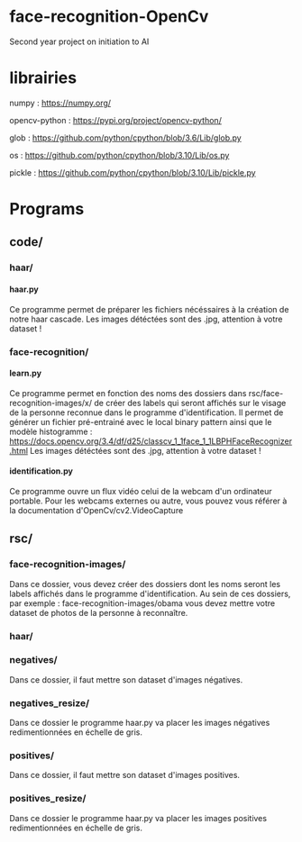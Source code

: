 # face-recognition-OpenCv
Second year project on initiation to AI

# librairies
numpy         : https://numpy.org/

opencv-python : https://pypi.org/project/opencv-python/

glob          : https://github.com/python/cpython/blob/3.6/Lib/glob.py

os            : https://github.com/python/cpython/blob/3.10/Lib/os.py

pickle        : https://github.com/python/cpython/blob/3.10/Lib/pickle.py


# Programs

## code/
### haar/
#### haar.py
Ce programme permet de préparer les fichiers nécéssaires à la création de notre haar cascade.
Les images détéctées sont des .jpg, attention à votre dataset !

### face-recognition/
#### learn.py
Ce programme permet en fonction des noms des dossiers dans rsc/face-recognition-images/x/ de créer des labels qui seront affichés sur le visage de la personne reconnue dans le programme d'identification.
Il permet de générer un fichier pré-entrainé avec le local binary pattern ainsi que le modèle histogramme : https://docs.opencv.org/3.4/df/d25/classcv_1_1face_1_1LBPHFaceRecognizer.html
Les images détéctées sont des .jpg, attention à votre dataset !
#### identification.py
Ce programme ouvre un flux vidéo celui de la webcam d'un ordinateur portable. Pour les webcams externes ou autre, vous pouvez vous référer à la documentation d'OpenCv/cv2.VideoCapture

## rsc/
### face-recognition-images/
Dans ce dossier, vous devez créer des dossiers dont les noms seront les labels affichés dans le programme d'identification.
Au sein de ces dossiers, par exemple : face-recognition-images/obama vous devez mettre votre dataset de photos de la personne à reconnaître.

### haar/
### negatives/
Dans ce dossier, il faut mettre son dataset d'images négatives.
### negatives_resize/
Dans ce dossier le programme haar.py va placer les images négatives redimentionnées en échelle de gris.
### positives/
Dans ce dossier, il faut mettre son dataset d'images positives.
### positives_resize/
Dans ce dossier le programme haar.py va placer les images positives redimentionnées en échelle de gris.
